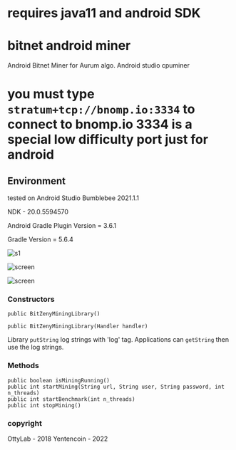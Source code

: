 
# requires java11 and android SDK


# bitnet android miner

Android Bitnet Miner for Aurum algo. Android studio cpuminer

# you must type  ```stratum+tcp://bnomp.io:3334``` to connect to bnomp.io 3334 is a special low difficulty port just for android


## Environment

tested on Android Studio Bumblebee 2021.1.1

NDK - 20.0.5594570

Android Gradle Plugin Version = 3.6.1

Gradle Version = 5.6.4


![s1](https://github.com/bitnet-io/android-cpuminer/releases/download/apk/Screenshot_20240101-023103-069.png)



![screen](img/01.png)

![screen](img/02.png)


### Constructors


```
public BitZenyMiningLibrary()
```
```
public BitZenyMiningLibrary(Handler handler)
```

Library `putString` log strings with 'log' tag. Applications can `getString` then use the log strings.


### Methods

```
public boolean isMiningRunning()
public int startMining(String url, String user, String password, int n_threads)
public int startBenchmark(int n_threads)
public int stopMining()
```

### copyright
OttyLab - 2018
Yentencoin - 2022
